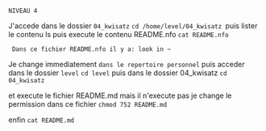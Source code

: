   `NIVEAU 4`

  J'accede dans le dossier `04_kwisatz` `cd /home/level/04_kwisatz `puis lister le contenu ls puis execute le contenu README.nfo `cat README.nfo`

`  Dans ce fichier README.nfo il y a: look in ~ `

  Je change immediatement  `dans le repertoire personnel` puis acceder dans le dossier `level` `cd level` puis dans le dossier 04_kwisatz `cd 04_kwisatz`

  et execute le fichier README.md mais il n'execute pas je change le permission dans ce fichier `chmod 752 README.md` 

  enfin `cat README.md`
  
  
